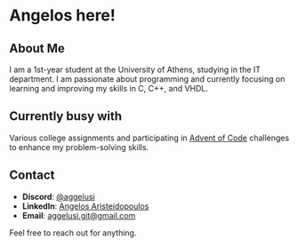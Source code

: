 # Angelos here!
## About Me
I am a 1st-year student at the University of Athens, studying in the IT department. 
I am passionate about programming and currently focusing on learning and improving my skills in C, C++, and VHDL.

## Currently busy with
Various college assignments and participating in [Advent of Code](https://adventofcode.com) challenges to enhance my problem-solving skills.

## Contact
- **Discord**: [@aggelusi](https://discord.com/users/aggelusi)
- **LinkedIn**: [Angelos Aristeidopoulos](https://www.linkedin.com/in/angelos-aristeidopoulos/)
- **Email**: aggelusi.git@gmail.com

Feel free to reach out for anything.
